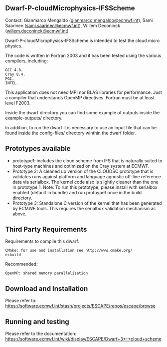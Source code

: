 Dwarf-P-cloudMicrophysics-IFSScheme
-----------------------------------
Contact: Gianmarco Mengaldo (gianmarco.mengaldo@ecmwf.int), 
Sami Saarinen (sami.saarinen@ecmwf.int), 
Willem Deconinck (willem.deconinck@ecmwf.int)

Dwarf-P-cloudMicrophysics-IFSScheme is intended to test the cloud micro physics.

The code is written in Fortran 2003 and it has been tested using the various compilers, including:

    GCC 4.8.
    Cray 8.4.
    PGI.
    INTEL. 

This application does not need MPI nor BLAS libraries for performance. Just a compiler that understands 
OpenMP directives. Fortran must be at least level F2003.

Inside the dwarf directory you can find some example of outputs inside the example-outputs/ directory.

In addition, to run the dwarf it is necessary to use an input file that can be found inside the config-files/ 
directory winthin the dwarf folder.


Prototypes available
--------------------
- prototype1: includes the cloud scheme from IFS that is naturally 
suited to host-type machines and optimized on the Cray system at 
ECMWF.
- Prototype 2: A cleaned up version of the CLOUDSC prototype that is
  validates runs against platform and language agnostic off-line
  reference data via serialbox. The kernel code also is slightly
  cleaner than the one in prototype 1. Note: To run this prototype,
  please install with serialbox enabled (default in bundle) and
  run protoype1 once in the build directory.
- Prototype 3: Standalone C version of the kernel that has been generated
  by ECMWF tools. This requires the serialbox validation mechanism as above.

Third Party Requirements
------------------------
Requirements to compile this dwarf:

    CMake: for use and installation see http://www.cmake.org/
    ecbuild

Recommended:

    OpenMP: shared memory parallelisation


Download and Installation
-------------------------
Please refer to: https://software.ecmwf.int/stash/projects/ESCAPE/repos/escape/browse


Running and testing
-------------------
Please refer to the documentation: https://software.ecmwf.int/wiki/display/ESCAPE/Dwarf+3+-+cloud+scheme 
